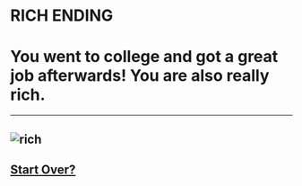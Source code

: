 # RICH ENDING
# You went to college and got a great job afterwards! You are also really rich.
---
![rich](https://bornrealist.com/wp-content/uploads/2017/09/h39.jpg)
---
## [Start Over?](../home.md)